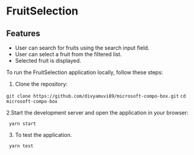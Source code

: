# FruitSelection

## Features

- User can search for fruits using the search input field.
- User can select a fruit from the filtered list.
- Selected fruit is displayed.


To run the FruitSelection application locally, follow these steps:

1. Clone the repository:

``` git clone https://github.com/divyamuvi89/microsoft-compo-box.git ```
``` cd microsoft-compo-box ```



2.Start the development server and open the application in your browser:

``` yarn start```

3. To test the application. 

``` yarn test```




